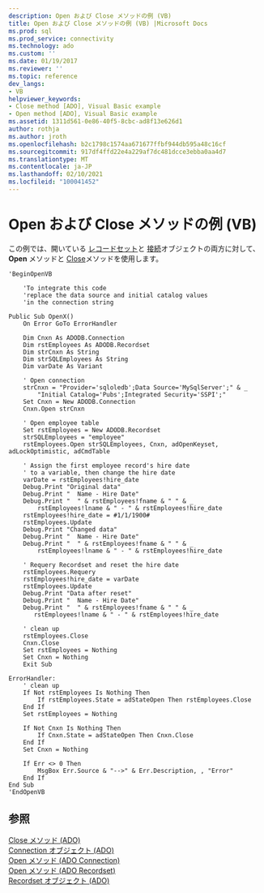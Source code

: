 ```yaml
---
description: Open および Close メソッドの例 (VB)
title: Open および Close メソッドの例 (VB) |Microsoft Docs
ms.prod: sql
ms.prod_service: connectivity
ms.technology: ado
ms.custom: ''
ms.date: 01/19/2017
ms.reviewer: ''
ms.topic: reference
dev_langs:
- VB
helpviewer_keywords:
- Close method [ADO], Visual Basic example
- Open method [ADO], Visual Basic example
ms.assetid: 1311d561-0e86-40f5-8cbc-ad8f13e626d1
author: rothja
ms.author: jroth
ms.openlocfilehash: b2c1798c1574aa671677ffbf944db595a48c16cf
ms.sourcegitcommit: 917df4ffd22e4a229af7dc481dcce3ebba0aa4d7
ms.translationtype: MT
ms.contentlocale: ja-JP
ms.lasthandoff: 02/10/2021
ms.locfileid: "100041452"
---
```

# <a name="open-and-close-methods-example-vb"></a>Open および Close メソッドの例 (VB)
この例では、開いている [レコードセット](./recordset-object-ado.md)と [接続](./connection-object-ado.md)オブジェクトの両方に対して、 **Open** メソッドと [Close](./close-method-ado.md)メソッドを使用します。  
  
```  
'BeginOpenVB  
  
    'To integrate this code  
    'replace the data source and initial catalog values  
    'in the connection string  
  
Public Sub OpenX()  
    On Error GoTo ErrorHandler  
  
    Dim Cnxn As ADODB.Connection  
    Dim rstEmployees As ADODB.Recordset  
    Dim strCnxn As String  
    Dim strSQLEmployees As String  
    Dim varDate As Variant  
  
    ' Open connection  
    strCnxn = "Provider='sqloledb';Data Source='MySqlServer';" & _  
        "Initial Catalog='Pubs';Integrated Security='SSPI';"  
    Set Cnxn = New ADODB.Connection  
    Cnxn.Open strCnxn  
  
    ' Open employee table  
    Set rstEmployees = New ADODB.Recordset  
    strSQLEmployees = "employee"  
    rstEmployees.Open strSQLEmployees, Cnxn, adOpenKeyset, adLockOptimistic, adCmdTable  
  
    ' Assign the first employee record's hire date  
    ' to a variable, then change the hire date  
    varDate = rstEmployees!hire_date  
    Debug.Print "Original data"  
    Debug.Print "  Name - Hire Date"  
    Debug.Print "  " & rstEmployees!fname & " " & _  
        rstEmployees!lname & " - " & rstEmployees!hire_date  
    rstEmployees!hire_date = #1/1/1900#  
    rstEmployees.Update  
    Debug.Print "Changed data"  
    Debug.Print "  Name - Hire Date"  
    Debug.Print "  " & rstEmployees!fname & " " & _  
        rstEmployees!lname & " - " & rstEmployees!hire_date  
  
    ' Requery Recordset and reset the hire date  
    rstEmployees.Requery  
    rstEmployees!hire_date = varDate  
    rstEmployees.Update  
    Debug.Print "Data after reset"  
    Debug.Print "  Name - Hire Date"  
    Debug.Print "  " & rstEmployees!fname & " " & _  
       rstEmployees!lname & " - " & rstEmployees!hire_date  
  
    ' clean up  
    rstEmployees.Close  
    Cnxn.Close  
    Set rstEmployees = Nothing  
    Set Cnxn = Nothing  
    Exit Sub  
  
ErrorHandler:  
    ' clean up  
    If Not rstEmployees Is Nothing Then  
        If rstEmployees.State = adStateOpen Then rstEmployees.Close  
    End If  
    Set rstEmployees = Nothing  
  
    If Not Cnxn Is Nothing Then  
        If Cnxn.State = adStateOpen Then Cnxn.Close  
    End If  
    Set Cnxn = Nothing  
  
    If Err <> 0 Then  
        MsgBox Err.Source & "-->" & Err.Description, , "Error"  
    End If  
End Sub  
'EndOpenVB  
```  
  
## <a name="see-also"></a>参照  
 [Close メソッド (ADO)](./close-method-ado.md)   
 [Connection オブジェクト (ADO)](./connection-object-ado.md)   
 [Open メソッド (ADO Connection)](./open-method-ado-connection.md)   
 [Open メソッド (ADO Recordset)](./open-method-ado-recordset.md)   
 [Recordset オブジェクト (ADO)](./recordset-object-ado.md)
